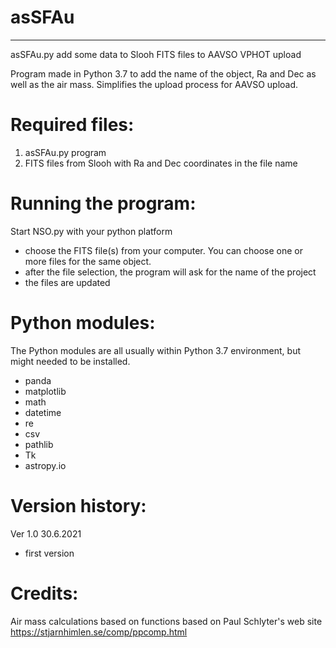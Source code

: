 # asSFAu
***********************************************
asSFAu.py  add some data to Slooh FITS files to AAVSO VPHOT upload

Program made in Python 3.7 to add the name of the object, Ra and Dec as well as the air mass. Simplifies the upload process for AAVSO upload.

Required files:
================
1. asSFAu.py program 
2. FITS files from Slooh with Ra and Dec coordinates in the file name

Running the program:
====================
Start NSO.py with your python platform
- choose the FITS file(s) from your computer. You can choose one or more files for the same object.
- after the file selection, the program will ask for the name of the project
- the files are updated

Python modules:
===============
The Python modules are all usually within Python 3.7 environment, but might needed to be installed. 
- panda
- matplotlib
- math
- datetime
- re
- csv
- pathlib
- Tk
- astropy.io

Version history:
================
Ver 1.0 30.6.2021
- first version

Credits:
========
Air mass calculations based on functions based on Paul Schlyter's web site https://stjarnhimlen.se/comp/ppcomp.html
